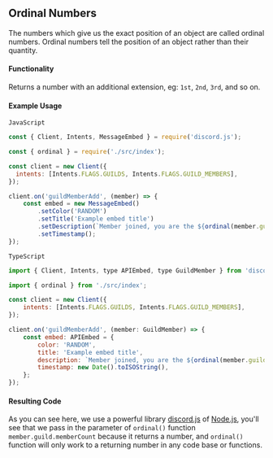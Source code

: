 ## Ordinal Numbers

The numbers which give us the exact position of an object are called ordinal numbers. Ordinal numbers tell the position of an object rather than their quantity. 

#### Functionality

Returns a number with an additional extension, eg: `1st`, `2nd`, `3rd`, and so on.

#### Example Usage

`JavaScript`

```js
const { Client, Intents, MessageEmbed } = require('discord.js');

const { ordinal } = require('./src/index');

const client = new Client({
  intents: [Intents.FLAGS.GUILDS, Intents.FLAGS.GUILD_MEMBERS],
});

client.on('guildMemberAdd', (member) => {
	const embed = new MessageEmbed()
		.setColor('RANDOM')
		.setTitle('Example embed title')
		.setDescription(`Member joined, you are the ${ordinal(member.guild.memberCount)} member.`)
		.setTimestamp();
});
```

`TypeScript`

```js
import { Client, Intents, type APIEmbed, type GuildMember } from 'discord.js';

import { ordinal } from './src/index';

const client = new Client({
	intents: [Intents.FLAGS.GUILDS, Intents.FLAGS.GUILD_MEMBERS],
});

client.on('guildMemberAdd', (member: GuildMember) => {
	const embed: APIEmbed = {
		color: 'RANDOM',
		title: 'Example embed title',
		description: `Member joined, you are the ${ordinal(member.guild.memberCount)} member.`,
		timestamp: new Date().toISOString(),
	};
});
```

#### Resulting Code

As you can see here, we use a powerful library [discord.js](http://discord.js.org/) of [Node.js](https://nodejs.org/en/), you'll see that we pass in the parameter of `ordinal()` function `member.guild.memberCount` because it returns a number, and `ordinal()` function will only work to a returning number in any code base or functions.

